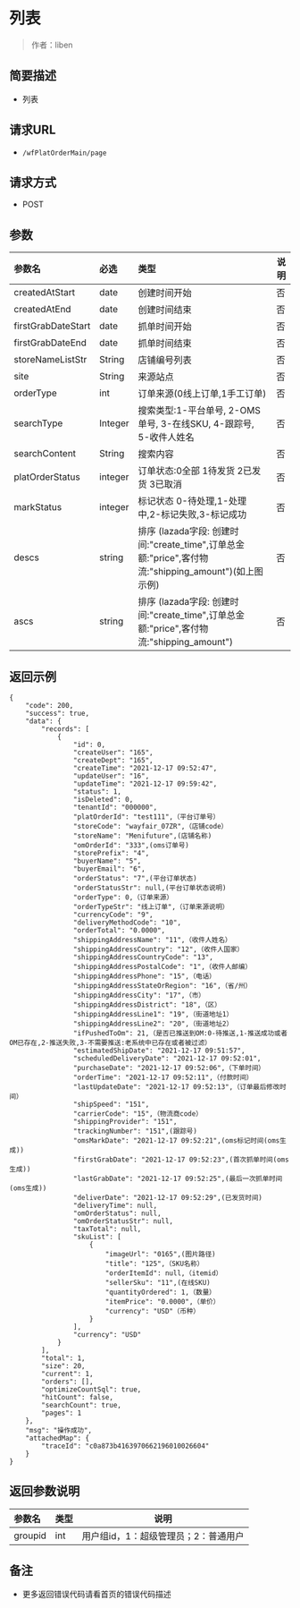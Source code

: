 # 列表

> 作者：liben

## 简要描述

- 列表

## 请求URL
- ` /wfPlatOrderMain/page `
  
## 请求方式
- POST 

## 参数

|参数名|必选|类型|说明|
|:----    |:---|:----- |-----   |
|createdAtStart |date   |创建时间开始|否|
|createdAtEnd |date   |创建时间结束|否|
|firstGrabDateStart |date   |抓单时间开始|否|
|firstGrabDateEnd |date   |抓单时间结束|否|
|storeNameListStr |String   |店铺编号列表|否|
|site |String   |来源站点|否|
|orderType |int   |订单来源(0线上订单,1手工订单)|否|
|searchType |Integer   |搜索类型:1-平台单号, 2-OMS单号, 3-在线SKU, 4-跟踪号, 5-收件人姓名|否|
|searchContent |String   |搜索内容|否|
|platOrderStatus |integer   |订单状态:0全部 1待发货 2已发货 3已取消 |否|
|markStatus |integer   |标记状态 0-待处理,1-处理中,2-标记失败,3-标记成功 |否|
|descs|string |排序 (lazada字段: 创建时间:"create_time",订单总金额:"price",客付物流:"shipping_amount")(如上图示例) |否|
|ascs| string |排序 (lazada字段: 创建时间:"create_time",订单总金额:"price",客付物流:"shipping_amount") |否|

## 返回示例 

``` 
{
    "code": 200,
    "success": true,
    "data": {
        "records": [
            {
                "id": 0,
                "createUser": "165",
                "createDept": "165",
                "createTime": "2021-12-17 09:52:47",
                "updateUser": "16",
                "updateTime": "2021-12-17 09:59:42",
                "status": 1,
                "isDeleted": 0,
                "tenantId": "000000",
                "platOrderId": "test111",（平台订单号）
                "storeCode": "wayfair_07ZR",（店铺code）
				"storeName": "Menifuture",(店铺名称)
                "omOrderId": "333",(oms订单号)
                "storePrefix": "4",
                "buyerName": "5",
                "buyerEmail": "6",
                "orderStatus": "7",(平台订单状态)
				"orderStatusStr": null,(平台订单状态说明)
                "orderType": 0,（订单来源）
				"orderTypeStr": "线上订单",（订单来源说明）
                "currencyCode": "9",
                "deliveryMethodCode": "10",
                "orderTotal": "0.0000",
                "shippingAddressName": "11",（收件人姓名）
                "shippingAddressCountry": "12",（收件人国家）
                "shippingAddressCountryCode": "13",
                "shippingAddressPostalCode": "1",（收件人邮编）
                "shippingAddressPhone": "15",（电话）
                "shippingAddressStateOrRegion": "16",（省/州）
                "shippingAddressCity": "17",（市）
                "shippingAddressDistrict": "18",（区）
                "shippingAddressLine1": "19",（街道地址1）
                "shippingAddressLine2": "20",（街道地址2）
                "ifPushedToOm": 21,（是否已推送到OM:0-待推送,1-推送成功或者OM已存在,2-推送失败,3-不需要推送:老系统中已存在或者被过滤）
                "estimatedShipDate": "2021-12-17 09:51:57",
                "scheduledDeliveryDate": "2021-12-17 09:52:01",
                "purchaseDate": "2021-12-17 09:52:06",（下单时间）
                "orderTime": "2021-12-17 09:52:11",（付款时间）
                "lastUpdateDate": "2021-12-17 09:52:13",（订单最后修改时间）
                "shipSpeed": "151",
                "carrierCode": "15",（物流商code）
                "shippingProvider": "151",
                "trackingNumber": "151",(跟踪号)
                "omsMarkDate": "2021-12-17 09:52:21",(oms标记时间(oms生成))
                "firstGrabDate": "2021-12-17 09:52:23",(首次抓单时间(oms生成))
                "lastGrabDate": "2021-12-17 09:52:25",(最后一次抓单时间(oms生成))
                "deliverDate": "2021-12-17 09:52:29",(已发货时间)
                "deliveryTime": null,
                "omOrderStatus": null,
                "omOrderStatusStr": null,
                "taxTotal": null,
                "skuList": [
                    {
                        "imageUrl": "0165",(图片路径)
                        "title": "125",（SKU名称）
                        "orderItemId": null,（itemid）
                        "sellerSku": "11",(在线SKU)
                        "quantityOrdered": 1,（数量）
                        "itemPrice": "0.0000",（单价）
                        "currency": "USD"（币种）
                    }
                ],
                "currency": "USD"
            }
        ],
        "total": 1,
        "size": 20,
        "current": 1,
        "orders": [],
        "optimizeCountSql": true,
        "hitCount": false,
        "searchCount": true,
        "pages": 1
    },
    "msg": "操作成功",
    "attachedMap": {
        "traceId": "c0a873b4163970662196010026604"
    }
}
```

## 返回参数说明 

|参数名|类型|说明|
|:-----  |:-----|-----                           |
|groupid |int   |用户组id，1：超级管理员；2：普通用户  |

## 备注 

- 更多返回错误代码请看首页的错误代码描述